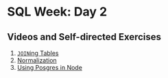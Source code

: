 # SQL Week: Day 2

## Videos and Self-directed Exercises

1. [`JOIN`ing Tables](join/)
1. [Normalization](normalize/)
1. [Using Posgres in Node](pg/)
